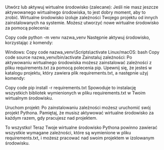 Utwórz lub aktywuj wirtualne środowisko (zalecane): Jeśli nie masz jeszcze aktywowanego wirtualnego środowiska, to jest dobry moment, aby to zrobić. Wirtualne środowisko izoluje zależności Twojego projektu od innych zainstalowanych na systemie. Możesz utworzyć nowe wirtualne środowisko za pomocą polecenia:

Copy code
python -m venv nazwa_venv
Następnie aktywuj środowisko, korzystając z komendy:

Windows:
Copy code
nazwa_venv\Scripts\activate
Linux/macOS:
bash
Copy code
source nazwa_venv/bin/activate
Zainstaluj zależności: Po aktywowaniu wirtualnego środowiska możesz zainstalować zależności z pliku requirements.txt za pomocą polecenia pip. Upewnij się, że jesteś w katalogu projektu, który zawiera plik requirements.txt, a następnie użyj komendy:

Copy code
pip install -r requirements.txt
Spowoduje to instalację wszystkich bibliotek wymienionych w pliku requirements.txt w Twoim wirtualnym środowisku.

Uruchom projekt: Po zainstalowaniu zależności możesz uruchomić swój projekt Pythona. Pamiętaj, że musisz aktywować wirtualne środowisko za każdym razem, gdy pracujesz nad projektem.

To wszystko! Teraz Twoje wirtualne środowisko Pythona powinno zawierać wszystkie wymagane zależności, które są wymienione w pliku requirements.txt, i możesz pracować nad swoim projektem w izolowanym środowisku.
